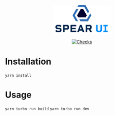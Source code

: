 <!-- markdownlint-disable MD033 MD041 -->
<div align="center">
  <p>
    <img alt="Logo" src="ui-logo.svg" width="192">
  </p>
  <p>
    <a href="https://github.com/spear-ai/ui/actions/workflows/check.yaml">
      <img alt="Checks" src="https://github.com/spear-ai/ui/actions/workflows/check.yaml/badge.svg">
    </a>
  </p>
</div>
<!-- markdownlint-restore MD033 MD041 -->

# Installation

`yarn install`

# Usage

`yarn turbo run build`
`yarn turbo run dev`

